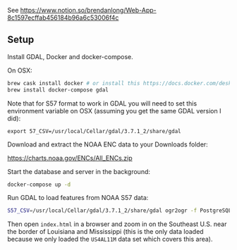 See https://www.notion.so/brendanlong/Web-App-8c1597ecffab456184b96a6c53006f4c

## Setup

Install GDAL, Docker and docker-compose.

On OSX:

```bash
brew cask install docker # or install this https://docs.docker.com/desktop/install/mac-install/
brew install docker-compose gdal
```

Note that for S57 format to work in GDAL you will need to set this environment variable on OSX (assuming you get the same GDAL version I did):

```
export 57_CSV=/usr/local/Cellar/gdal/3.7.1_2/share/gdal
```

Download and extract the NOAA ENC data to your Downloads folder:

<https://charts.noaa.gov/ENCs/All_ENCs.zip>

Start the database and server in the background:

```bash
docker-compose up -d
```

Run GDAL to load features from NOAA S57 data:

```bash
S57_CSV=/usr/local/Cellar/gdal/3.7.1_2/share/gdal ogr2ogr -f PostgreSQL postgresql://marview:marview@localhost:5431/marview ~/Downloads/ENC_ROOT/US4AL11M/US4AL11M.000 -skipfailures -nlt PROMOTE_TO_MULTI -lco OVERWRITE=YES -lco PRECISION=YES
```

Then open `index.html` in a browser and zoom in on the Southeast U.S. near the border of Louisiana and Mississippi (this is the only data loaded because we only loaded the `US4AL11M` data set which covers this area).